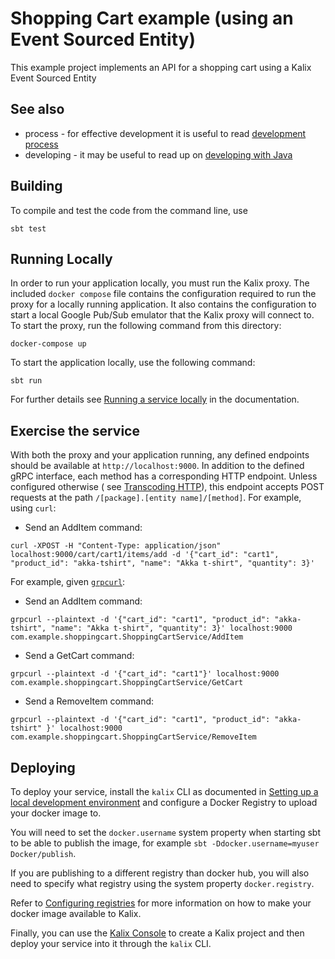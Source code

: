 # Shopping Cart example (using an Event Sourced Entity)

This example project implements an API for a shopping cart using a Kalix Event Sourced Entity

## See also

* process - for effective development it is useful to
  read [development process](https://docs.kalix.io/services/development-process.html)
* developing - it may be useful to read up
  on [developing with Java](https://docs.kalix.io/java/index.html)

## Building

To compile and test the code from the command line, use

```shell
sbt test
```


## Running Locally

In order to run your application locally, you must run the Kalix proxy. The included `docker compose` file contains the configuration required to run the proxy for a locally running application.
It also contains the configuration to start a local Google Pub/Sub emulator that the Kalix proxy will connect to.
To start the proxy, run the following command from this directory:

```shell
docker-compose up
```

To start the application locally, use the following command:

```
sbt run
```

For further details see [Running a service locally](https://docs.kalix.io/developing/running-service-locally.html) in the documentation.

## Exercise the service

With both the proxy and your application running, any defined endpoints should be available at `http://localhost:9000`.
In addition to the defined gRPC interface, each method has a corresponding HTTP endpoint. Unless configured otherwise (
see [Transcoding HTTP](https://docs.kalix.io/java/writing-grpc-descriptors-protobuf.html#_transcoding_http)), this endpoint accepts POST
requests at the path `/[package].[entity name]/[method]`. For example, using `curl`:

* Send an AddItem command:

```shell
curl -XPOST -H "Content-Type: application/json" localhost:9000/cart/cart1/items/add -d '{"cart_id": "cart1", "product_id": "akka-tshirt", "name": "Akka t-shirt", "quantity": 3}' 
```

For example, given [`grpcurl`](https://github.com/fullstorydev/grpcurl):

* Send an AddItem command:

```shell
grpcurl --plaintext -d '{"cart_id": "cart1", "product_id": "akka-tshirt", "name": "Akka t-shirt", "quantity": 3}' localhost:9000 com.example.shoppingcart.ShoppingCartService/AddItem
```

* Send a GetCart command:

```shell
grpcurl --plaintext -d '{"cart_id": "cart1"}' localhost:9000 com.example.shoppingcart.ShoppingCartService/GetCart
```

* Send a RemoveItem command:

```shell
grpcurl --plaintext -d '{"cart_id": "cart1", "product_id": "akka-tshirt" }' localhost:9000 com.example.shoppingcart.ShoppingCartService/RemoveItem
```


## Deploying

To deploy your service, install the `kalix` CLI as documented in
[Setting up a local development environment](https://docs.kalix.io/setting-up/)
and configure a Docker Registry to upload your docker image to.

You will need to set the `docker.username` system property when starting sbt to be able to publish the image, for example `sbt -Ddocker.username=myuser Docker/publish`. 

If you are publishing to a different registry than docker hub, you will also need to specify what registry using the system property `docker.registry`.

Refer to
[Configuring registries](https://docs.kalix.io/projects/container-registries.html)
for more information on how to make your docker image available to Kalix.

Finally, you can use the [Kalix Console](https://console.kalix.io)
to create a Kalix project and then deploy your service into it 
through the `kalix` CLI. 
